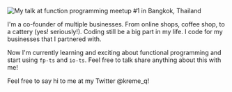 ![My talk at function programming meetup #1 in Bangkok, Thailand](https://imgur.com/tThOLuM.png "me")

I'm a co-founder of multiple businesses. From online shops, coffee shop, to a cattery (yes! seriously!). Coding still be a big part in my life. I code for my businesses that I partnered with.

Now I'm currently learning and exciting about functional programming and start using `fp-ts` and `io-ts`. Feel free to talk share anything about this with me!

Feel free to say hi to me at my Twitter @kreme_q!
